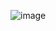 ![image](https://user-images.githubusercontent.com/77121931/232042929-1e4ad0fd-4d85-4c1b-aaaa-369ca2b834d5.png)
